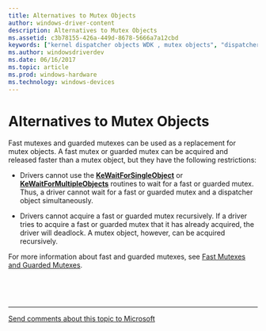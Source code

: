 ```yaml
---
title: Alternatives to Mutex Objects
author: windows-driver-content
description: Alternatives to Mutex Objects
ms.assetid: c3b78155-426a-449d-8678-5666a7a12cbd
keywords: ["kernel dispatcher objects WDK , mutex objects", "dispatcher objects WDK kernel , mutex objects", "mutex objects WDK kernel", "fast mutexes WDK kernel", "guarded mutexes WDK kernel"]
ms.author: windowsdriverdev
ms.date: 06/16/2017
ms.topic: article
ms.prod: windows-hardware
ms.technology: windows-devices
---
```


# Alternatives to Mutex Objects


Fast mutexes and guarded mutexes can be used as a replacement for mutex objects. A fast mutex or guarded mutex can be acquired and released faster than a mutex object, but they have the following restrictions:

-   Drivers cannot use the [**KeWaitForSingleObject**](https://msdn.microsoft.com/library/windows/hardware/ff553350) or [**KeWaitForMultipleObjects**](https://msdn.microsoft.com/library/windows/hardware/ff553324) routines to wait for a fast or guarded mutex. Thus, a driver cannot wait for a fast or guarded mutex and a dispatcher object simultaneously.

-   Drivers cannot acquire a fast or guarded mutex recursively. If a driver tries to acquire a fast or guarded mutex that it has already acquired, the driver will deadlock. A mutex object, however, can be acquired recursively.

For more information about fast and guarded mutexes, see [Fast Mutexes and Guarded Mutexes](fast-mutexes-and-guarded-mutexes.md).

 

 


--------------------
[Send comments about this topic to Microsoft](mailto:wsddocfb@microsoft.com?subject=Documentation%20feedback%20%5Bkernel\kernel%5D:%20Alternatives%20to%20Mutex%20Objects%20%20RELEASE:%20%286/14/2017%29&body=%0A%0APRIVACY%20STATEMENT%0A%0AWe%20use%20your%20feedback%20to%20improve%20the%20documentation.%20We%20don't%20use%20your%20email%20address%20for%20any%20other%20purpose,%20and%20we'll%20remove%20your%20email%20address%20from%20our%20system%20after%20the%20issue%20that%20you're%20reporting%20is%20fixed.%20While%20we're%20working%20to%20fix%20this%20issue,%20we%20might%20send%20you%20an%20email%20message%20to%20ask%20for%20more%20info.%20Later,%20we%20might%20also%20send%20you%20an%20email%20message%20to%20let%20you%20know%20that%20we've%20addressed%20your%20feedback.%0A%0AFor%20more%20info%20about%20Microsoft's%20privacy%20policy,%20see%20http://privacy.microsoft.com/default.aspx. "Send comments about this topic to Microsoft")


